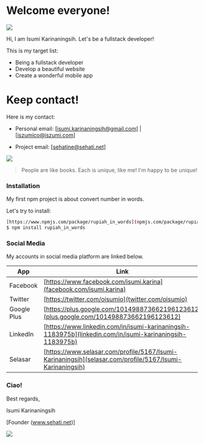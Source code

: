 # Welcome everyone!

[![](http://www.iszumi.com/sites/default/files/Logo_2.jpg)](http://www.iszumi.com)


Hi, I am Isumi Karinaningsih. Let's be a fullstack developer!

This is my target list:

  -  Being a fullstack developer
  -  Develop a beautiful website
  -  Create a wonderful mobile app

# Keep contact!

 Here is my contact:
  -  Personal email: 
     [isumi.karinaningsih@gmail.com] | [iszumico@iszumi.com]
     
  -  Project email:
     [sehatine@sehati.net]

![](https://assets-cdn.github.com/images/icons/emoji/octocat.png)

> People are like books.
> Each is unique, like me!
> I'm happy to be unique!


### Installation

My first npm project is about convert number in words.

Let's try to install:

```sh
[https://www.npmjs.com/package/rupiah_in_words](npmjs.com/package/rupiah_in_words)
$ npm install rupiah_in_words
```

### Social Media

My accounts in social media platform are linked below.

| App | Link |
| ------ | ------ |
| Facebook | [https://www.facebook.com/isumi.karina](facebook.com/isumi.karina) |
| Twitter | [https://twitter.com/oisumio](twitter.com/oisumio) |
| Google Plus | [https://plus.google.com/101498873662196123612](plus.google.com/101498873662196123612) |
| LinkedIn | [https://www.linkedin.com/in/isumi-karinaningsih-1183975b](linkedin.com/in/isumi-karinaningsih-1183975b) |
| Selasar | [https://www.selasar.com/profile/5167/Isumi-Karinaningsih](selasar.com/profile/5167/Isumi-Karinaningsih) |


### Ciao!

Best regards,


Isumi Karinaningsih

[Founder (www.sehati.net)]


![](http://sehati.net/sites/default/files/Logo%20Sehati_Favicon.png)
